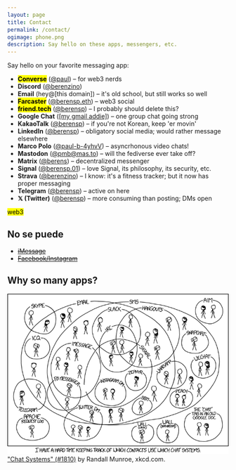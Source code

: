 ```yaml
---
layout: page
title: Contact
permalink: /contact/
ogimage: phone.png
description: Say hello on these apps, messengers, etc.
---
```

Say hello on your favorite messaging app:
- **<mark>Converse</mark>** (<a href="https://converse.xyz/dm/paul.converse.xyz" target="_blank">@paul</a>) – for web3 nerds
- **Discord** (<a href="https://discordapp.com/users/181094465874821120" target="_blank">@berenzino</a>)
- **Email** (hey@[this domain]) – it's old school, but still works so well
- **<mark>Farcaster</mark>** (<a href="https://warpcast.com/berensp.eth" target="_blank">@berensp.eth</a>) – web3 social
- **<mark>friend.tech</mark>** (<a href="https://friend.tech/berensp" target="_blank">@berensp</a>) – I probably should delete this?
- **Google Chat** (<a href="https://chat.google.com/" target="_blank">[my gmail addie]</a>) – one group chat going strong
- **KakaoTalk** (<a href="../assets/images/kakao.berensp.jpg" target="_blank">@berensp</a>) – if you're not Korean, keep 'er movin'
- **LinkedIn** (<a href="https://www.linkedin.com/in/berensp/" target="_blank">@berensp</a>) – obligatory social media; would rather message elsewhere
- **Marco Polo** (<a rel="me" href="https://marcopolo.me/s/paul-b-4yhvV" target="_blank">@paul-b-4yhvV</a>) – asyncrhonous video chats!
- **Mastodon** (<a rel="me" href="https://mas.to/@pmb" target="_blank">@pmb@mas.to</a>) – will the fediverse ever take off?
- **Matrix** (<a href="https://matrix.to/#/@berens:matrix.org" target="_blank">@berens</a>) – decentralized messenger
- **Signal** (<a href="https://signal.me/#eu/1t-AfWH8-_l0DAyo_CgPnG4GXDq4hRC6PMLFQ8aoltnPQCCo1ExANrNSmN156kSe" target="_blank">@berensp.01</a>) – love Signal, its philosophy, its security, etc.
- **Strava** (<a href="https://www.strava.com/athletes/berenzino" target="_blank">@berenzino</a>) – I know: it's a fitness tracker; but it now has proper messaging
- **Telegram** (<a href="https://t.me/berensp" target="_blank">@berensp</a>) – active on here
- **𝕏 (Twitter)** (<a href="https://x.com/berensp" target="_blank">@berensp</a>) – more consuming than posting; DMs open

<mark><span class="muted small">web3</span></mark>

## No se puede
- ~~[iMessage](/phones/)~~
- ~~[Facebook/Instagram](../fb)~~

## Why so many apps?

![the answer](/assets/og/xkcd_chat_systems.png)
<a class="muted small" href="https://xkcd.com/1810/" target="_blank">"Chat Systems" (#1810)</a><span class="muted small"> by Randall Munroe, xkcd.com.</span>